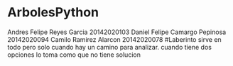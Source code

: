 # ArbolesPython
Andres Felipe Reyes Garcia 20142020103 Daniel Felipe Camargo Pepinosa 20142020094 Camilo Ramirez Alarcon 20142020078
#Laberinto sirve en todo pero solo cuando hay un camino para analizar. cuando tiene dos opciones lo toma como que no tiene solucion
